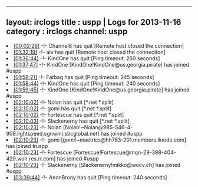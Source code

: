 
---
layout: irclogs
title : uspp | Logs for 2013-11-16
category : irclogs
channel: uspp
---
<li class="logitem"><a href="#00:02:26" name="00:02:26" class="time">[00:02:26]</a> -!- <span class="quit">Channel6</span> has quit [Remote host closed the connection] </li>
<li class="logitem"><a href="#01:32:19" name="01:32:19" class="time">[01:32:19]</a> -!- <span class="quit">alv</span> has quit [Remote host closed the connection] </li>
<li class="logitem"><a href="#01:36:44" name="01:36:44" class="time">[01:36:44]</a> -!- <span class="quit">KindOne</span> has quit [Ping timeout: 260 seconds] </li>
<li class="logitem"><a href="#01:37:47" name="01:37:47" class="time">[01:37:47]</a> -!- <span class="join">KindOne</span> [KindOne!KindOne@us.georgia.pirate] has joined #uspp </li>
<li class="logitem"><a href="#01:58:21" name="01:58:21" class="time">[01:58:21]</a> -!- <span class="quit">Fatbag</span> has quit [Ping timeout: 245 seconds] </li>
<li class="logitem"><a href="#01:58:44" name="01:58:44" class="time">[01:58:44]</a> -!- <span class="quit">KindOne</span> has quit [Ping timeout: 240 seconds] </li>
<li class="logitem"><a href="#01:59:45" name="01:59:45" class="time">[01:59:45]</a> -!- <span class="join">KindOne</span> [KindOne!KindOne@us.georgia.pirate] has joined #uspp </li>
<li class="logitem"><a href="#02:10:02" name="02:10:02" class="time">[02:10:02]</a> -!- <span class="quit">Nolan</span> has quit [*.net *.split] </li>
<li class="logitem"><a href="#02:10:02" name="02:10:02" class="time">[02:10:02]</a> -!- <span class="quit">gomi</span> has quit [*.net *.split] </li>
<li class="logitem"><a href="#02:10:02" name="02:10:02" class="time">[02:10:02]</a> -!- <span class="quit">Fortescue</span> has quit [*.net *.split] </li>
<li class="logitem"><a href="#02:10:03" name="02:10:03" class="time">[02:10:03]</a> -!- <span class="quit">Slackenerny</span> has quit [*.net *.split] </li>
<li class="logitem"><a href="#02:10:23" name="02:10:23" class="time">[02:10:23]</a> -!- <span class="join">Nolan</span> [Nolan!~Nolan@985-546-4-908.lightspeed.sgnwmi.sbcglobal.net] has joined #uspp </li>
<li class="logitem"><a href="#02:10:23" name="02:10:23" class="time">[02:10:23]</a> -!- <span class="join">gomi</span> [gomi!~maetrics@hh783-201.members.linode.com] has joined #uspp </li>
<li class="logitem"><a href="#02:10:23" name="02:10:23" class="time">[02:10:23]</a> -!- <span class="join">Fortescue</span> [Fortescue!Fortescue@mqn-29-398-404-429.woh.res.rr.com] has joined #uspp </li>
<li class="logitem"><a href="#02:10:23" name="02:10:23" class="time">[02:10:23]</a> -!- <span class="join">Slackenerny</span> [Slackenerny!mikko@wocv.ch] has joined #uspp </li>
<li class="logitem"><a href="#03:39:44" name="03:39:44" class="time">[03:39:44]</a> -!- <span class="quit">AnonBrony</span> has quit [Ping timeout: 240 seconds] </li>


